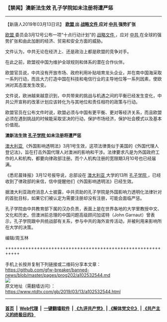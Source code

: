 ### 【禁闻】澳新法生效 孔子学院如未注册将遭严惩
------------------------

<div class="post_content" itemprop="articleBody">
 <p>
  【新唐人2019年03月13日讯】
  <strong>
   <a href="https://www.ntdtv.com/gb/欧盟.htm">
    欧盟
   </a>
   出
   <a href="https://www.ntdtv.com/gb/战略文件.htm">
    战略文件
   </a>
   应对
   <a href="https://www.ntdtv.com/gb/中共.htm">
    中共
   </a>
   强势扩张
  </strong>
 </p>
 <p>
  <a href="https://www.ntdtv.com/gb/欧盟.htm">
   欧盟
  </a>
  委员会3月12号公布一项“十点行动计划”的
  <a href="https://www.ntdtv.com/gb/战略文件.htm">
   战略文件
  </a>
  ，应对
  <a href="https://www.ntdtv.com/gb/中共.htm">
   中共
  </a>
  在全球的强势扩张和由此加剧的经济、贸易和安全方面的威胁。
 </p>
 <p>
  文件认为，中共无论在经济上、还是政治上都是欧盟的竞争对手。
 </p>
 <p>
  在此之前，欧盟视中国为维护全球规则和体系的潜在合作伙伴。
 </p>
 <p>
  欧盟官员说，中共没有开放市场、政府利用补贴培育龙头企业，并在南中国海采取一系列行动，而且大力打造中国在科技和电信行业的主导地位等一系列因素，使欧洲对其态度发生改变。
 </p>
 <p>
  文件说，欧洲越来越意识到，中共带来的挑战与机遇之间的平衡已经发生变化，中共公开宣称的改革计划应该转化为与其地位和责任相符的政策与行动。
 </p>
 <p>
  欧盟官员在公布文件时说，欧盟必须与中国有更平衡、更对等经济关系，而且欧盟必须在遇到挑战的时候能采取坚决的行动，保护市场经济，保护社会模式以及基本价值观。
 </p>
 <p>
  <strong>
   澳新法生效
   <a href="https://www.ntdtv.com/gb/孔子学院.htm">
    孔子学院
   </a>
   如未注册将遭严惩
  </strong>
 </p>
 <p>
  <a href="https://www.ntdtv.com/gb/澳大利亚.htm">
   澳大利亚
  </a>
  《外国影响透明法》3月1号生效，这项法律类似于美国的《外国代理人登记法》，旨在打击外国代理人对澳洲的影响和干涉。法律要求凡是为外国政府工作的人和机构，都要向律政部注册。而个人机构注册的宽限期3月10号也已经届满。
 </p>
 <p>
  《悉尼晨锋报》3月12号报导说，总部设在
  <a href="https://www.ntdtv.com/gb/澳大利亚.htm">
   澳大利亚
  </a>
  大学的13所
  <a href="https://www.ntdtv.com/gb/孔子学院.htm">
   孔子学院
  </a>
  ，已经收到了律政部的来信，信中提醒他们《外国影响透明法》已经生效。
 </p>
 <p>
  据澳大利亚政府消息人士披露，中共资助的孔子学院是外国影响力透明化法律针对的首批目标，如果它们被认定为需要注册却没有注册，可能会面临严惩。
 </p>
 <p>
  孔子学院由中共教育部下属的汉办负责，表面上是在世界各地的大学里教授中文、文化和历史。但澳洲前总理的中国问题高级顾问加诺特（John Garnaut）曾表示，孔子学院跟中共统战部有关系，参与中共的海外宣传活动，并被利用来影响所在大学的决策。
 </p>
 <p>
  编辑/周玉林
 </p>
 <p>
 </p>
 <div class="single_ad">
 </div>
</div>

+++++++++++++++++++++++++++++++++++++++++++++++++++++++++++<br/><br/>
手机上长按并复制下列链接或二维码分享本文章：<br/>
https://github.com/gfw-breaker/banned-news/blob/master/pages/prog202/a102532544.md <br/>
<a href='https://github.com/gfw-breaker/banned-news/blob/master/pages/prog202/a102532544.md'><img src='https://github.com/gfw-breaker/banned-news/blob/master/pages/prog202/a102532544.md.png'/></a> <br/>
原文地址（需翻墙访问）：https://www.ntdtv.com/gb/2019/03/13/a102532544.html


------------------------
#### [首页](https://github.com/gfw-breaker/banned-news/blob/master/README.md) &nbsp;|&nbsp; [Web代理](https://github.com/labour-camp/helloworld) &nbsp;|&nbsp; [一键翻墙软件](https://github.com/gfw-breaker/nogfw/blob/master/README.md) &nbsp;| [《九评共产党》](https://github.com/gfw-breaker/9ping.md/blob/master/README.md#九评之一评共产党是什么) | [《解体党文化》](https://github.com/gfw-breaker/jtdwh.md/blob/master/README.md) | [《共产主义的终极目的》](https://github.com/gfw-breaker/gczydzjmd.md/blob/master/README.md)

